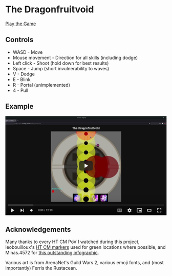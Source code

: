 # The Dragonfruitvoid

[Play the Game](https://hobinjk.github.io/dragonfruitvoid/)

## Controls

- WASD - Move
- Mouse movement - Direction for all skills (including dodge)
- Left click - Shoot (hold down for best results)
- Space - Jump (short invulnerability to waves)
- V - Dodge
- E - Blink
- R - Portal (unimplemented)
- 4 - Pull

## Example

[![Video of a full clear](docs/embed-screenshot.png)](https://www.youtube.com/watch?v=Jg-T_XyI_v0)

## Acknowledgements

Many thanks to every HT CM PoV I watched during this project, leobouilloux's
[HT CM markers](https://github.com/leobouilloux/GW2_HTCM_Markers) used for
green locations where possible, and Minas.4572 for [this outstanding
infographic](https://cdn.discordapp.com/attachments/1024098233921843241/1026976393810157659/unknown.png).

Various art is from ArenaNet's Guild Wars 2, various emoji fonts, and (most
importantly) Ferris the Rustacean.
